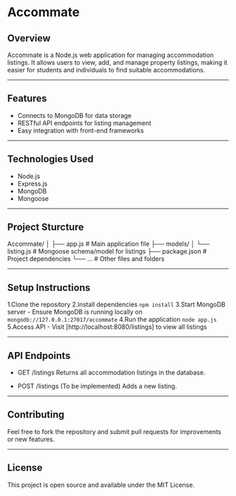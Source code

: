 # Accommate

## Overview
Accommate is a Node.js web application for managing accommodation listings. It allows users to view, add, and manage property listings, making it easier for students and individuals to find suitable accommodations.

---

## Features
- Connects to MongoDB for data storage
- RESTful API endpoints for listing management
- Easy integration with front-end frameworks

---

## Technologies Used
- Node.js
- Express.js
- MongoDB
- Mongoose

---

## Project Sturcture
Accommate/
│
├── app.js                  # Main application file
├── models/
│   └── listing.js          # Mongoose schema/model for listings
├── package.json            # Project dependencies
└── ...                     # Other files and folders

---

## Setup Instructions
1.Clone the repository
2.Install dependencies `npm install`
3.Start MongoDB server
    - Ensure MongoDB is running locally on `mongodb://127.0.0.1:27017/accommate`
4.Run the application `node app.js`
5.Access API 
    - Visit [http://localhost:8080/listings] to view all listings

---

## API Endpoints
- GET /listings
    Returns all accommodation listings in the database.

- POST /listings
    (To be implemented) Adds a new listing.

---

## Contributing
Feel free to fork the repository and submit pull requests for improvements or new features.

---

## License
This project is open source and available under the MIT License.